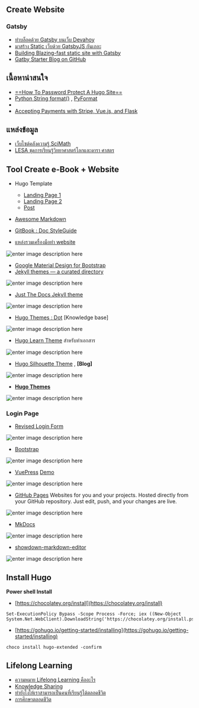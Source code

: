 
## Create Website

### Gatsby
- [ทำบล็อคด้วย Gatsby บนเว็บ Devahoy](https://devahoy.com/blog/2019/07/how-devahoy-create-blog-with-gatsby/)
- [มาสร้าง Static เว็บด้วย GatsbyJS กันเถอะ](https://medium.com/@phayao/%E0%B8%A1%E0%B8%B2%E0%B8%AA%E0%B8%A3%E0%B9%89%E0%B8%B2%E0%B8%87-static-%E0%B9%80%E0%B8%A7%E0%B9%87%E0%B8%9A%E0%B8%94%E0%B9%89%E0%B8%A7%E0%B8%A2-gatsbyjs-%E0%B8%81%E0%B8%B1%E0%B8%99%E0%B9%80%E0%B8%96%E0%B8%AD%E0%B8%B0-a6ba65968d03)
- [Building Blazing-fast static site with Gatsby](https://arnondora.in.th/gatsby-js-tutorial-1)
- [Gatby Starter Blog on GitHub](https://github.com/gatsbyjs/gatsby-starter-blog)





## เนื้อหาน่าสนใจ

- [==How To Password Protect A Hugo Site==](https://www.aerobatic.com/blog/password-protect-a-hugo-site/)
- [Python String format()](https://www.programiz.com/python-programming/methods/string/format) , [PyFormat](https://pyformat.info/)
- 
- [Accepting Payments with Stripe, Vue.js, and Flask](https://testdriven.io/blog/accepting-payments-with-stripe-vuejs-and-flask/)

## แหล่งข้อมูล

- [เว็บไซต์คลังความรู้ SciMath](http://uatscimath.ipst.ac.th)
- [LESA  ชุดการเรียนรู้วิทยาศาสตร์โลกและดารา
ศาสตร ](http://portal.edu.chula.ac.th/lesa_cd/assets/document/LESA212/index1.html)


## Tool Create e-Book + Website

- Hugo Template
	- [Landing Page 1](https://themes.gohugo.io/theme/meghna-hugo/#services)
	- [Landing Page 2](https://themes.gohugo.io//theme/airspace-hugo/)
	- [Post](https://themes.gohugo.io//theme/hugo-refresh)
- [Awesome Markdown]()

- [GitBook : Doc StyleGuide](http://styleguide.gitbook.com)
- [แหล่งรวมเครื่องมือทำ website](https://freebiesbug.com/code-stuff/miscellanea-code-stuff/page/8/)

![enter image description here](https://cdn.freebiesbug.com/wp-content/uploads/2014/09/google-material-design-bootstrap-580x399.jpg)
- [Google Material Design for Bootstrap](https://freebiesbug.com/code-stuff/google-material-design-bootstrap/)
- [Jekyll themes — a curated directory](https://jekyllthemes.io/theme/documentation)


![enter image description here](https://d1qmdf3vop2l07.cloudfront.net/enigmatic-tuba.cloudvent.net/compressed/_min_/8447064ee8ae766f6aae6063cb3b6d9b.webp)

- [Just The Docs Jekyll theme](https://jekyllthemes.io/theme/just-the-docs)

![enter image description here](https://d1qmdf3vop2l07.cloudfront.net/enigmatic-tuba.cloudvent.net/compressed/_min_/e602c2712738f8c03362846ee40d824b.webp)

- [Hugo Themes : Dot](https://themes.gohugo.io/dot-hugo-documentation-theme/#demo) [Knowledge base]

![enter image description here](https://d33wubrfki0l68.cloudfront.net/c71982eb97b78604d7d15aa08867e3487bcd547c/709c4/dot-hugo-documentation-theme/screenshot-dot-hugo-documentation-theme_hud0d2b9324f6d220f49c567f7019c2d97_530380_750x500_fill_catmullrom_top_2.png)


- [Hugo Learn Theme](https://themes.gohugo.io/hugo-theme-learn/) สำหรับทำเอกสาร

![enter image description here](https://d33wubrfki0l68.cloudfront.net/c588abe3dad8ada4945357cad35f455ff3c99e26/8259c/hugo-theme-learn/screenshot-hugo-theme-learn_hufe2da8fc83ad30ec674fecf911d5e6d9_284162_750x500_fill_catmullrom_top_2.png)

- [Hugo Silhouette Theme](https://themes.gohugo.io/silhouette-hugo/) , **[Blog]**

![enter image description here](https://d33wubrfki0l68.cloudfront.net/d457e9293737c21cc9561b23fb02b54b4419139c/5a289/silhouette-hugo/screenshot-silhouette-hugo_hu0447c9c0213fe82a175ea3eaa6458448_250367_750x500_fill_catmullrom_top_2.png)

- [**Hugo Themes**](https://themes.gohugo.io/)

![enter image description here](https://raw.githubusercontent.com/syui/hugo-theme-air/master/images/screen.gif)

### Login Page

- [Revised Login Form](https://codepen.io/daljeet/full/bFpgB/)

![enter image description here](https://cssauthor.com/wp-content/uploads/2017/03/Revised-Login-Form.jpg)

- [Bootstrap](https://getbootstrap.com/docs/4.3/getting-started/introduction/)

![enter image description here](https://getbootstrap.com/docs/4.3/assets/img/examples/floating-labels.png)

- [VuePress](https://v1.vuepress.vuejs.org/guide/#how-it-works) 
[Demo](https://pages.gitlab.io/vuepress/)

![enter image description here](https://vuepress.vuejs.org/hero.png)

- [GitHub Pages](https://pages.github.com/)
Websites for you and your projects.
Hosted directly from your GitHub repository. Just edit, push, and your changes are live.

![enter image description here](https://pages.github.com/images/slideshow/microsoft.png)

- [MkDocs](https://github.com/mkdocs/mkdocs)

![enter image description here](https://camo.githubusercontent.com/8a1ba8773bd587ba988b42f1098cca1296ca2191/68747470733a2f2f737175696466756e6b2e6769746875622e696f2f6d6b646f63732d6d6174657269616c2f6173736574732f696d616765732f6d6174657269616c2e706e67)

- [showdown-markdown-editor](https://github.com/jhuix/showdown-markdown-editor)

![enter image description here](https://raw.githubusercontent.com/jhuix/showdown-markdown-editor/master/docs/screenshot/preview-intro.png)

## Install Hugo

 **Power shell Install**

- [https://chocolatey.org/install](https://chocolatey.org/install)
```
Set-ExecutionPolicy Bypass -Scope Process -Force; iex ((New-Object System.Net.WebClient).DownloadString('https://chocolatey.org/install.ps1'))
```

- [https://gohugo.io/getting-started/installing](https://gohugo.io/getting-started/installing)
```
choco install hugo-extended -confirm
```


## Lifelong Learning

- [ความหมาย Lifelong Learning คืออะไร](https://www.yournextu.com/the-meaning-of-lifelong-learning/?gclid=Cj0KCQiAoIPvBRDgARIsAHsCw096G-dy8ZWvLuohpj6sAlGR-YPPbb4tRzyaNWIOcGZ8OPAn81dw8lUaAkvQEALw_wcB)
- [Knowledge Sharing](http://www.thailibrary.in.th/)
- [ทำยังไงให้เราสามารถเป็นคนที่เรียนรู้ได้ตลอดชีวิต](https://missiontothemoon.co/how-we-can-become-lifelong-learning/)
- [การศึกษาตลอดชีวิต](http://mediathailand.blogspot.com/2012/05/blog-post_5750.html)
<!--stackedit_data:
eyJoaXN0b3J5IjpbODU3MjI3MjI0LDExMDM5MDc2NDIsMjEyNT
g1OTkwNSwtNjEyNjMzNjc0LC05MDYwODMzNjAsLTE1MjQ5NDEw
MzcsLTE4NjA1ODY4MzEsLTExNTUwOTMzNCwtMTM0MDE4NTcyMC
wtNTIwNDU5NDAyLC01MTEwNDQxMjEsLTIzMDI5MDc3NywtMTEy
NjQ2MzQ0OSwxMDI3NTYyOTAyLDIxNDM0MzY5MywxMTAzMDYyND
EsLTY4ODU3MDMzMSwxODQ4ODk1ODQxLDEwNzQ2ODY1MjQsNjE2
ODgzOTAyXX0=
-->
